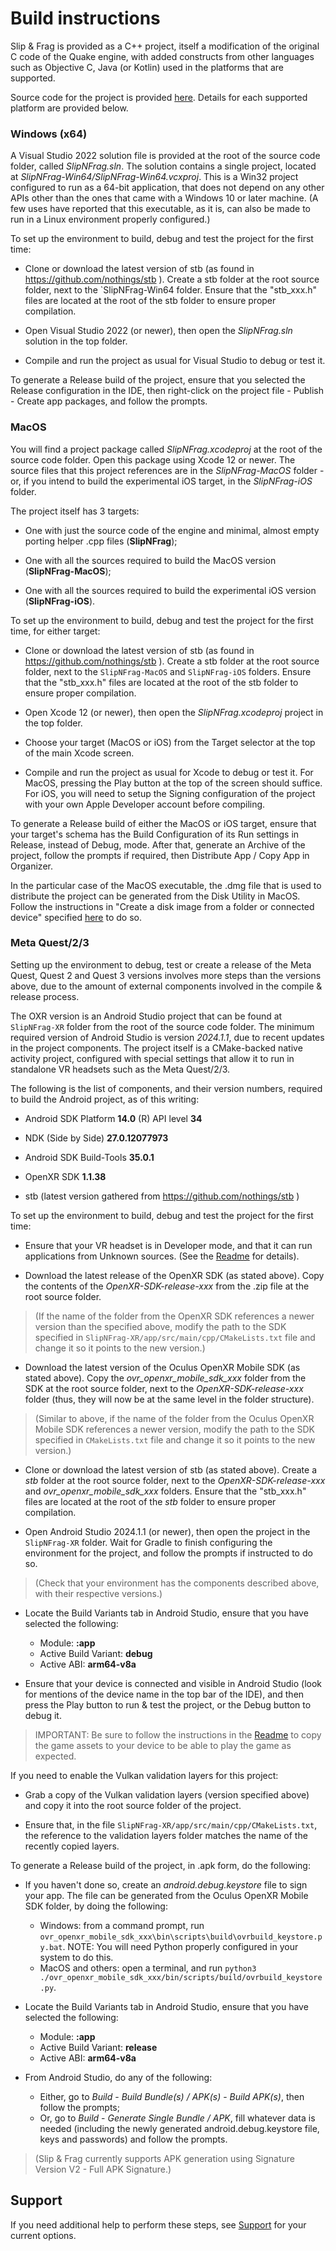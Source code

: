 # Build instructions

Slip & Frag is provided as a C++ project, itself a modification of the original C code of the Quake engine, with added constructs from other languages such as Objective C, Java (or Kotlin) used in the platforms that are supported. 

Source code for the project is provided [here](https://github.com/Izhido/SlipNFrag.git). Details for each supported platform are provided below.

### Windows (x64)

A Visual Studio 2022 solution file is provided at the root of the source code folder, called *SlipNFrag.sln*. The solution contains a single project, located at *SlipNFrag-Win64/SlipNFrag-Win64.vcxproj*. This is a Win32 project configured to run as a 64-bit application, that does not depend on any other APIs other than the ones that came with a Windows 10 or later machine. (A few uses have reported that this executable, as it is, can also be made to run in a Linux environment properly configured.)

To set up the environment to build, debug and test the project for the first time:

* Clone or download the latest version of stb (as found in https://github.com/nothings/stb ). Create a stb folder at the root source folder, next to the `SlipNFrag-Win64 folder. Ensure that the "stb_xxx.h" files are located at the root of the stb folder to ensure proper compilation.

* Open Visual Studio 2022 (or newer), then open the *SlipNFrag.sln* solution in the top folder.

* Compile and run the project as usual for Visual Studio to debug or test it.

To generate a Release build of the project, ensure that you selected the Release configuration in the IDE, then right-click on the project file - Publish - Create app packages, and follow the prompts.  

### MacOS

You will find a project package called *SlipNFrag.xcodeproj* at the root of the source code folder. Open this package using Xcode 12 or newer. The source files that this project references are in the *SlipNFrag-MacOS* folder - or, if you intend to build the experimental iOS target, in the *SlipNFrag-iOS* folder. 

The project itself has 3 targets:

* One with just the source code of the engine and minimal, almost empty porting helper .cpp files (**SlipNFrag**);

* One with all the sources required to build the MacOS version (**SlipNFrag-MacOS**);

* One with all the sources required to build the experimental iOS version (**SlipNFrag-iOS**).

To set up the environment to build, debug and test the project for the first time, for either target:

* Clone or download the latest version of stb (as found in https://github.com/nothings/stb ). Create a stb folder at the root source folder, next to the `SlipNFrag-MacOS` and `SlipNFrag-iOS` folders. Ensure that the "stb_xxx.h" files are located at the root of the stb folder to ensure proper compilation.

* Open Xcode 12 (or newer), then open the *SlipNFrag.xcodeproj* project in the top folder.

* Choose your target (MacOS or iOS) from the Target selector at the top of the main Xcode screen.

* Compile and run the project as usual for Xcode to debug or test it. For MacOS, pressing the Play button at the top of the screen should suffice. For iOS, you will need to setup the Signing configuration of the project with your own Apple Developer account before compiling.

To generate a Release build of either the MacOS or iOS target, ensure that your target's schema has the Build Configuration of its Run settings in Release, instead of Debug, mode. After that, generate an Archive of the project, follow the prompts if required, then Distribute App / Copy App in Organizer.

In the particular case of the MacOS executable, the .dmg file that is used to distribute the project can be generated from the Disk Utility in MacOS. Follow the instructions in "Create a disk image from a folder or connected device" specified [here](https://support.apple.com/guide/disk-utility/create-a-disk-image-dskutl11888/mac) to do so.
 
### Meta Quest/2/3

Setting up the environment to debug, test or create a release of the Meta Quest, Quest 2 and Quest 3 versions involves more steps than the versions above, due to the amount of external components involved in the compile & release process.

The OXR version is an Android Studio project that can be found at `SlipNFrag-XR` folder from the root of the source code folder. The minimum required version of Android Studio is version *2024.1.1*, due to recent updates in the project components. The project itself is a CMake-backed native activity project, configured with special settings that allow it to run in standalone VR headsets such as the Meta Quest/2/3.

The following is the list of components, and their version numbers, required to build the Android project, as of this writing:

* Android SDK Platform **14.0** (R) API level **34**

* NDK (Side by Side) **27.0.12077973**

* Android SDK Build-Tools **35.0.1**

* OpenXR SDK **1.1.38**

* stb (latest version gathered from https://github.com/nothings/stb )

To set up the environment to build, debug and test the project for the first time:

* Ensure that your VR headset is in Developer mode, and that it can run applications from Unknown sources. (See the [Readme](README.md) for details).

* Download the latest release of the OpenXR SDK (as stated above). Copy the contents of the *OpenXR-SDK-release-xxx* from the .zip file at the root source folder.
>(If the name of the folder from the OpenXR SDK references a newer version than the specified above, modify the path to the SDK specified in `SlipNFrag-XR/app/src/main/cpp/CMakeLists.txt` file and change it so it points to the new version.)
 
* Download the latest version of the Oculus OpenXR Mobile SDK (as stated above). Copy the *ovr_openxr_mobile_sdk_xxx* folder from the SDK at the root source folder, next to the *OpenXR-SDK-release-xxx* folder (thus, they will now be at the same level in the folder structure).
>(Similar to above, if the name of the folder from the Oculus OpenXR Mobile SDK references a newer version, modify the path to the SDK specified in `CMakeLists.txt` file and change it so it points to the new version.)

* Clone or download the latest version of stb (as stated above). Create a *stb* folder at the root source folder, next to the *OpenXR-SDK-release-xxx* and *ovr_openxr_mobile_sdk_xxx* folders. Ensure that the "stb_xxx.h" files are located at the root of the *stb* folder to ensure proper compilation.

* Open Android Studio 2024.1.1 (or newer), then open the project in the `SlipNFrag-XR` folder. Wait for Gradle to finish configuring the environment for the project, and follow the prompts if instructed to do so.
>(Check that your environment has the components described above, with their respective versions.)

* Locate the Build Variants tab in Android Studio, ensure that you have selected the following:
    - Module: **:app**
    - Active Build Variant: **debug**
    - Active ABI: **arm64-v8a**

* Ensure that your device is connected and visible in Android Studio (look for mentions of the device name in the top bar of the IDE), and then press the Play button to run & test the project, or the Debug button to debug it.
>IMPORTANT: Be sure to follow the instructions in the [Readme](README.md) to copy the game assets to your device to be able to play the game as expected.

If you need to enable the Vulkan validation layers for this project:

* Grab a copy of the Vulkan validation layers (version specified above) and copy it into the root source folder of the project.

* Ensure that, in the file `SlipNFrag-XR/app/src/main/cpp/CMakeLists.txt`, the reference to the validation layers folder matches the name of the recently copied layers.

To generate a Release build of the project, in .apk form, do the following:

* If you haven't done so, create an *android.debug.keystore* file to sign your app. The file can be generated from the Oculus OpenXR Mobile SDK folder, by doing the following:
    - Windows: from a command prompt, run `ovr_openxr_mobile_sdk_xxx\bin\scripts\build\ovrbuild_keystore.py.bat`. NOTE: You will need Python properly configured in your system to do this.
    - MacOS and others: open a terminal, and run `python3 ./ovr_openxr_mobile_sdk_xxx/bin/scripts/build/ovrbuild_keystore.py`.

* Locate the Build Variants tab in Android Studio, ensure that you have selected the following:
    - Module: **:app**
    - Active Build Variant: **release**
    - Active ABI: **arm64-v8a**

* From Android Studio, do any of the following:
    - Either, go to *Build* - *Build Bundle(s) / APK(s)* - *Build APK(s)*, then follow the prompts;
    - Or, go to *Build* - *Generate Single Bundle / APK*, fill whatever data is needed (including the newly generated android.debug.keystore file, keys and passwords) and follow the prompts.
>(Slip & Frag currently supports APK generation using Signature Version V2 - Full APK Signature.)

## Support

If you need additional help to perform these steps, see [Support](SUPPORT.md) for your current options.